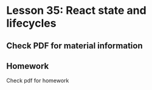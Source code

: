 # Lesson 35: React state and lifecycles

## Check PDF for material information

## Homework

Check pdf for homework
